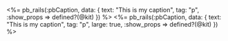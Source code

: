 
<%= pb_rails(:pbCaption, data: { text: "This is my caption", tag: "p", :show_props => defined?(@kit) }) %>
<%= pb_rails(:pbCaption, data: { text: "This is my caption", tag: "p", large: true, :show_props => defined?(@kit) }) %>
